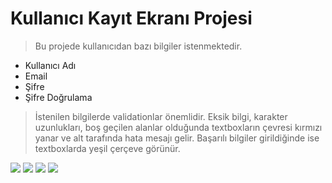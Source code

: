 # Kullanıcı Kayıt Ekranı Projesi

 > Bu projede kullanıcıdan bazı bilgiler istenmektedir.
 * Kullanıcı Adı
 * Email
 * Şifre
 * Şifre Doğrulama
 > İstenilen bilgilerde validationlar önemlidir. Eksik bilgi, karakter uzunlukları, boş geçilen alanlar olduğunda textboxların çevresi kırmızı yanar ve alt tarafında hata mesajı gelir. Başarılı bilgiler girildiğinde ise textboxlarda yeşil çerçeve görünür.
    


 <img src="https://user-images.githubusercontent.com/88573428/173316066-edf44d19-643d-4aab-91ff-5da21420f45c.PNG">
 <img src="https://user-images.githubusercontent.com/88573428/173316255-114a8c13-a8e9-47a4-97d4-b84bab90a2af.PNG">
 <img src="https://user-images.githubusercontent.com/88573428/173316313-240b858c-a4b8-43b1-a872-55c9e42410ff.PNG">
 <img src="https://user-images.githubusercontent.com/88573428/173316362-83d97d2c-77d3-44ca-b493-961d24511715.PNG">
